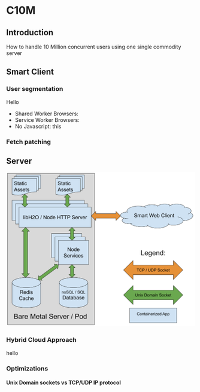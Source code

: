 # C10M
## Introduction
How to handle 10 Million concurrent users using one single commodity server 
## Smart Client
### User segmentation
Hello

 - Shared Worker Browsers: 
 - Service Worker Browsers:
 - No Javascript:
 this

### Fetch patching
## Server
![Server Layout](https://raw.githubusercontent.com/alberto-esposito/C10M/master/assets/server.svg)
### Hybrid Cloud Approach
hello
### Optimizations
#### Unix Domain sockets vs TCP/UDP IP protocol
<!--stackedit_data:
eyJoaXN0b3J5IjpbLTIwMjMxMzUyMiwtMTA3NDY1ODM1OSwtND
MwNzEwMDA2LDU5NjkyNDM2XX0=
-->